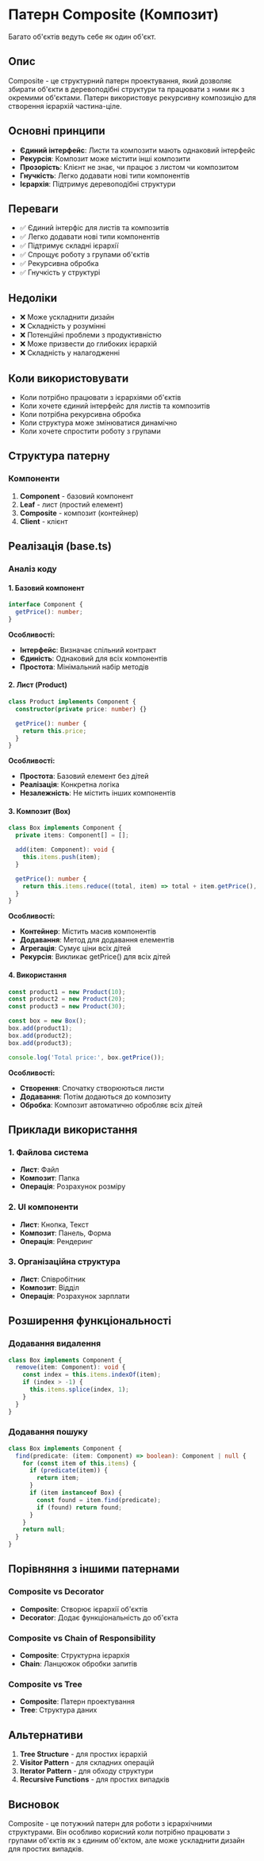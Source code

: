 # Патерн Composite (Композит)

Багато об'єктів ведуть себе як один об'єкт.

## Опис

Composite - це структурний патерн проектування, який дозволяє збирати об'єкти в деревоподібні структури та працювати з ними як з окремими об'єктами. Патерн використовує рекурсивну композицію для створення ієрархій частина-ціле.

## Основні принципи

- **Єдиний інтерфейс**: Листи та композити мають однаковий інтерфейс
- **Рекурсія**: Композит може містити інші композити
- **Прозорість**: Клієнт не знає, чи працює з листом чи композитом
- **Гнучкість**: Легко додавати нові типи компонентів
- **Ієрархія**: Підтримує деревоподібні структури

## Переваги

- ✅ Єдиний інтерфіс для листів та композитів
- ✅ Легко додавати нові типи компонентів
- ✅ Підтримує складні ієрархії
- ✅ Спрощує роботу з групами об'єктів
- ✅ Рекурсивна обробка
- ✅ Гнучкість у структурі

## Недоліки

- ❌ Може ускладнити дизайн
- ❌ Складність у розумінні
- ❌ Потенційні проблеми з продуктивністю
- ❌ Може призвести до глибоких ієрархій
- ❌ Складність у налагодженні

## Коли використовувати

- Коли потрібно працювати з ієрархіями об'єктів
- Коли хочете єдиний інтерфейс для листів та композитів
- Коли потрібна рекурсивна обробка
- Коли структура може змінюватися динамічно
- Коли хочете спростити роботу з групами

## Структура патерну

### Компоненти

1. **Component** - базовий компонент
2. **Leaf** - лист (простий елемент)
3. **Composite** - композит (контейнер)
4. **Client** - клієнт

## Реалізація (base.ts)

### Аналіз коду

#### 1. Базовий компонент
```typescript
interface Component {
  getPrice(): number;
}
```

**Особливості:**
- **Інтерфейс**: Визначає спільний контракт
- **Єдиність**: Однаковий для всіх компонентів
- **Простота**: Мінімальний набір методів

#### 2. Лист (Product)
```typescript
class Product implements Component {
  constructor(private price: number) {}

  getPrice(): number {
    return this.price;
  }
}
```

**Особливості:**
- **Простота**: Базовий елемент без дітей
- **Реалізація**: Конкретна логіка
- **Незалежність**: Не містить інших компонентів

#### 3. Композит (Box)
```typescript
class Box implements Component {
  private items: Component[] = [];

  add(item: Component): void {
    this.items.push(item);
  }

  getPrice(): number {
    return this.items.reduce((total, item) => total + item.getPrice(), 0);
  }
}
```

**Особливості:**
- **Контейнер**: Містить масив компонентів
- **Додавання**: Метод для додавання елементів
- **Агрегація**: Сумує ціни всіх дітей
- **Рекурсія**: Викликає getPrice() для всіх дітей

#### 4. Використання
```typescript
const product1 = new Product(10);
const product2 = new Product(20);
const product3 = new Product(30);

const box = new Box();
box.add(product1);
box.add(product2);
box.add(product3);

console.log('Total price:', box.getPrice());
```

**Особливості:**
- **Створення**: Спочатку створюються листи
- **Додавання**: Потім додаються до композиту
- **Обробка**: Композит автоматично обробляє всіх дітей

## Приклади використання

### 1. Файлова система
- **Лист**: Файл
- **Композит**: Папка
- **Операція**: Розрахунок розміру

### 2. UI компоненти
- **Лист**: Кнопка, Текст
- **Композит**: Панель, Форма
- **Операція**: Рендеринг

### 3. Організаційна структура
- **Лист**: Співробітник
- **Композит**: Відділ
- **Операція**: Розрахунок зарплати

## Розширення функціональності

### Додавання видалення
```typescript
class Box implements Component {
  remove(item: Component): void {
    const index = this.items.indexOf(item);
    if (index > -1) {
      this.items.splice(index, 1);
    }
  }
}
```

### Додавання пошуку
```typescript
class Box implements Component {
  find(predicate: (item: Component) => boolean): Component | null {
    for (const item of this.items) {
      if (predicate(item)) {
        return item;
      }
      if (item instanceof Box) {
        const found = item.find(predicate);
        if (found) return found;
      }
    }
    return null;
  }
}
```

## Порівняння з іншими патернами

### Composite vs Decorator
- **Composite**: Створює ієрархії об'єктів
- **Decorator**: Додає функціональність до об'єкта

### Composite vs Chain of Responsibility
- **Composite**: Структурна ієрархія
- **Chain**: Ланцюжок обробки запитів

### Composite vs Tree
- **Composite**: Патерн проектування
- **Tree**: Структура даних

## Альтернативи

1. **Tree Structure** - для простих ієрархій
2. **Visitor Pattern** - для складних операцій
3. **Iterator Pattern** - для обходу структури
4. **Recursive Functions** - для простих випадків

## Висновок

Composite - це потужний патерн для роботи з ієрархічними структурами. Він особливо корисний коли потрібно працювати з групами об'єктів як з єдиним об'єктом, але може ускладнити дизайн для простих випадків.
